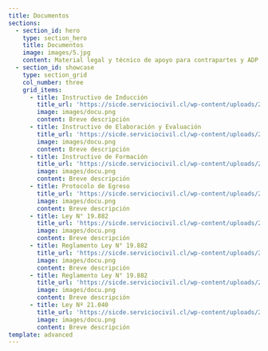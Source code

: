 ```yaml
---
title: Documentos
sections:
  - section_id: hero
    type: section_hero
    title: Documentos
    image: images/5.jpg
    content: Material legal y técnico de apoyo para contrapartes y ADP
  - section_id: showcase
    type: section_grid
    col_number: three
    grid_items:
      - title: Instructivo de Inducción
        title_url: 'https://sicde.serviciocivil.cl/wp-content/uploads/2019/05/Instructivo-Inducci%C3%B3n.pdf'
        image: images/docu.png
        content: Breve descripción
      - title: Instructivo de Elaboración y Evaluación
        title_url: 'https://sicde.serviciocivil.cl/wp-content/uploads/2019/05/Instructivo-Inducci%C3%B3n.pdf'
        image: images/docu.png
        content: Breve descripción
      - title: Instructivo de Formación
        title_url: 'https://sicde.serviciocivil.cl/wp-content/uploads/2019/05/Instructivo-Inducci%C3%B3n.pdf'
        image: images/docu.png
        content: Breve descripción
      - title: Protocolo de Egreso
        title_url: 'https://sicde.serviciocivil.cl/wp-content/uploads/2019/05/Instructivo-Inducci%C3%B3n.pdf'
        image: images/docu.png
        content: Breve descripción
      - title: Ley N° 19.882
        title_url: 'https://sicde.serviciocivil.cl/wp-content/uploads/2019/05/Instructivo-Inducci%C3%B3n.pdf'
        image: images/docu.png
        content: Breve descripción
      - title: Reglamento Ley N° 19.882
        title_url: 'https://sicde.serviciocivil.cl/wp-content/uploads/2019/05/Instructivo-Inducci%C3%B3n.pdf'
        image: images/docu.png
        content: Breve descripción
      - title: Reglamento Ley N° 19.882
        title_url: 'https://sicde.serviciocivil.cl/wp-content/uploads/2019/05/Instructivo-Inducci%C3%B3n.pdf'
        image: images/docu.png
        content: Breve descripción
      - title: Ley Nº 21.040
        title_url: 'https://sicde.serviciocivil.cl/wp-content/uploads/2019/05/Instructivo-Inducci%C3%B3n.pdf'
        image: images/docu.png
        content: Breve descripción
template: advanced
---
```

